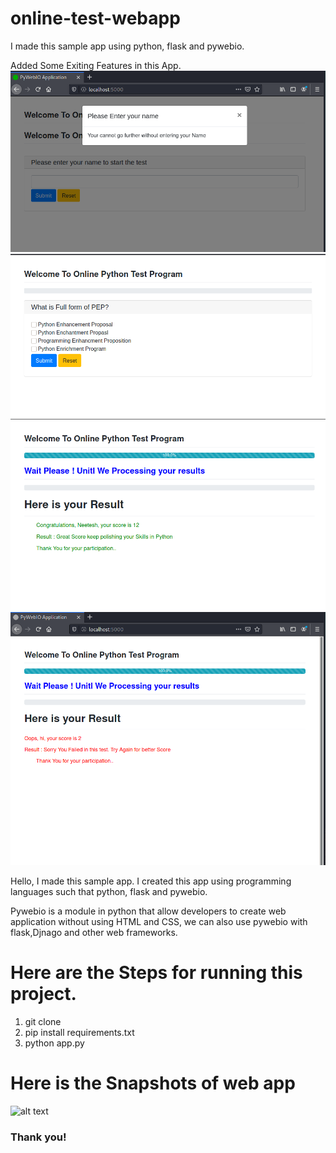 # online-test-webapp

I made this sample app using python, flask and pywebio.

Added Some Exiting Features in this App.
![](images/empty_name.png)
![](images/questions.png)
![](images/great%20results.png)
![](images/failed%20result.png)



Hello, I made this sample app. I created this app using programming languages such that python, flask and pywebio. <br>

Pywebio is a module in python that allow developers to create web application without using HTML and CSS, we can also use pywebio with flask,Djnago and other web frameworks.

# Here are the Steps for running this project.
1. git clone<br>
2. pip install requirements.txt<br>
3. python app.py<br>

# Here is the Snapshots of web app

![alt text](https://github.com/kavyanshpandey/online-test-webapp/blob/main/Snapshots/20210417_201343.jpg)
<br>

### Thank you!

